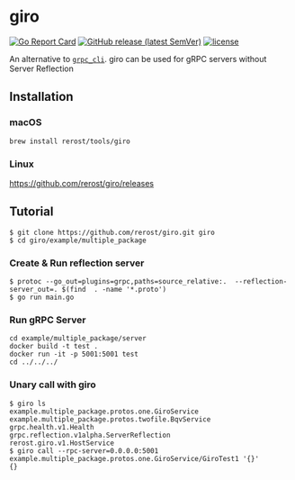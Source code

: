 # giro
[![Go Report Card](https://goreportcard.com/badge/github.com/rerost/giro)](https://goreportcard.com/report/github.com/rerost/giro)
[![GitHub release (latest SemVer)](https://img.shields.io/github/v/release/rerost/giro)](http://github.com/rerost/giro/releases/latest)
[![license](https://img.shields.io/github/license/rerost/giro.svg)](./LICENSE)

An alternative to [`grpc_cli`](https://github.com/grpc/grpc/blob/master/doc/command_line_tool.md).
giro can be used for gRPC servers without Server Reflection

## Installation
### macOS
```
brew install rerost/tools/giro
```

### Linux
https://github.com/rerost/giro/releases


## Tutorial
```
$ git clone https://github.com/rerost/giro.git giro
$ cd giro/example/multiple_package
```

### Create & Run reflection server
```
$ protoc --go_out=plugins=grpc,paths=source_relative:.  --reflection-server_out=. $(find  . -name '*.proto')
$ go run main.go
```

### Run gRPC Server
```
cd example/multiple_package/server
docker build -t test .
docker run -it -p 5001:5001 test
cd ../../../
```

### Unary call with giro
```
$ giro ls
example.multiple_package.protos.one.GiroService
example.multiple_package.protos.twofile.BqvService
grpc.health.v1.Health
grpc.reflection.v1alpha.ServerReflection
rerost.giro.v1.HostService
$ giro call --rpc-server=0.0.0.0:5001 example.multiple_package.protos.one.GiroService/GiroTest1 '{}'
{}
```
